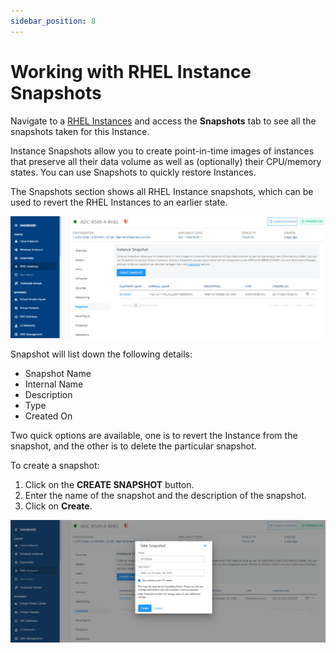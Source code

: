 ```yaml
---
sidebar_position: 8
---
```

# Working with RHEL Instance Snapshots

Navigate to a [RHEL Instances](AboutRHELInstances.md) and access the **Snapshots** tab to see all the snapshots taken for this Instance.

Instance Snapshots allow you to create point-in-time images of instances that preserve all their data volume as well as (optionally) their CPU/memory states. You can use Snapshots to quickly restore Instances.

The Snapshots section shows all RHEL Instance snapshots, which can be used to revert the RHEL Instances to an earlier state.

![Linux Instance Snapshots](img/Snapshots.png)

Snapshot will list down the following details:

- Snapshot Name
- Internal Name
- Description
- Type
- Created On

Two quick options are available, one is to revert the Instance from the snapshot, and the other is to delete the particular snapshot.

To create a snapshot: 
1. Click on the **CREATE SNAPSHOT** button. 
2. Enter the name of the snapshot and the description of the snapshot.
3. Click on **Create**. 

![Linux Instance Snapshots](img/Snapshots2.png)